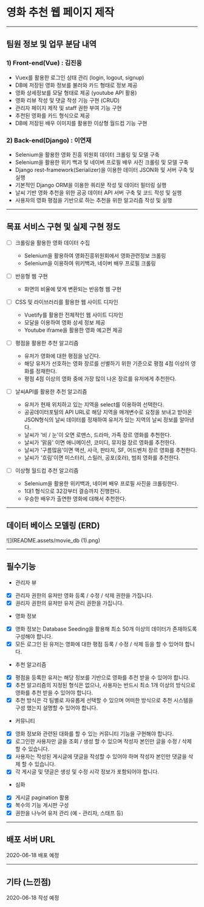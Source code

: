 # 영화 추천 웹 페이지 제작

---

## **팀원 정보 및 업무 분담 내역**

### 1) Front-end(Vue) : 김진웅

- Vuex를 활용한 로그인 상태 관리 (login, logout, signup)
- DB에 저장된 영화 정보를 불러와 카드 형태로 정보 제공
- 영화 상세정보를 모달 형태로 제공 (youtube API 활용)
- 영화 리뷰 작성 및 댓글 작성 기능 구현 (CRUD)
- 관리자 페이지 제작 및 staff 권한 부여 기능 구현
- 추천된 영화를 카드 형식으로 제공
- DB에 저장된 배우 이미지를 활용한 이상형 월드컵 기능 구현

### 2) Back-end(Django) : 이연재

- Selenium을 활용한 영화 진흥 위원회 데이터 크롤링 및 모델 구축
- Selenium을 활용한 위키 백과 및 네이버 프로필 배우 사진 크롤링 및 모델 구축
- Django rest-framework(Serializer)을 이용한 데이터 JSON화 및 서버 구축 및 실행
- 기본적인 Django ORM을 이용한 쿼리문 작성 및 데이터 필터링 실행
- 날씨 기반 영화 추천을 위한 공공 데이터 API 서버 구축 및 코드 작성 및 실행
- 사용자의 영화 평점을 기반으로 하는 추천을 위한 알고리즘 작성 및 실행

---

## 목표 서비스 구현 및 실제 구현 정도

- [ ]  크롤링을 활용한 영화 데이터 수집
    - Selenium을 활용하여 영화진흥위원회에서 영화관련정보 크롤링
    - Selenium을 이용하여 위키백과, 네이버 배우 프로필 크롤링

- [ ]  반응형 웹 구현
    - 화면의 비율에 맞게 변환되는 반응형 웹 구현

- [ ]  CSS 및 라이브러리를 활용한 웹 사이트 디자인
    - Vuetify를 활용한 전체적인 웹 사이트 디자인
    - 모달을 이용하여 영화 상세 정보 제공
    - Youtube iframe을 활용한 영화 예고편 제공

- [ ]  평점을 활용한 추천 알고리즘
    - 유저가 영화에 대한 평점을 남긴다.
    - 해당 유저가 선호하는 영화 장르를 선별하기 위한 기준으로 평점 4점 이상의 영화를 정재한다.
    - 평점 4점 이상의 영화 중에 가장 많이 나온 장르를 유저에게 추천한다.

- [ ]  날씨API를 활용한 추천 알고리즘
    - 유저가 현재 위치하고 있는 지역을 select를 이용하여 선택한다.
    - 공공데이터포털의 API URL로 해당 지역을 매개변수로 요청을 보내고 받아온 JSON형식의 날씨 데이터를 정재하여 유저가 있는 지역의 날씨 정보를 알아낸다.
    - 날씨가 '비 / 눈'이 오면 로맨스, 드라마, 가족 장르 영화를 추천한다.
    - 날씨가 '맑음' 이면 애니메이션, 코미디, 뮤지컬 장르 영화를 추천한다.
    - 날씨가 '구름많음'이면 액션, 사극, 판타지, SF, 어드벤처 장르 영화를 추천한다.
    - 날씨가 '흐림'이면 미스터리, 스릴러, 공포(호러), 범죄 영화를 추천한다.

- [ ]  이상형 월드컵 추천 알고리즘
    - Selenium을 활용한 위키백과, 네이버 배우 프로필 사진을 크롤링한다.
    - 1대1 형식으로 32강부터 결승까지 진행한다.
    - 우승한 배우가 출연한 영화에 대해서 추천한다.

---

## 데이터 베이스 모델링 (ERD)

![](README.assets/movie_db (1).png)

---

## 필수기능

- 관리자 뷰
- [x]  관리자 권한의 유저만 영화 등록 / 수정 / 삭제 권한을 가집니다.
- [x]  권리자 권한의 유저만 유저 관리 권한을 가집니다.

- 영화 정보
- [x]  영화 정보는 Database Seeding을 활용해 최소 50개 이상의 데이터가 존재하도록 구성해야 합니다.
- [x]  모든 로그인 된 유저는 영화에 대한 평점 등록 / 수정 / 삭제 등을 할 수 있어야 합니다.

- 추천 알고리즘
- [x]  평점을 등록한 유저는 해당 정보를 기반으로 영화를 추천 받을 수 있어야 합니다.
- [x]  추천 알고리즘의 지정된 형식은 없으나, 사용자는 반드시 최소 1개 이상의 방식으로 영화를 추천 받을 수 있어야 합니다.
- [x]  추천 방식은 각 팀별로 자유롭게 선택할 수 있으며 어떠한 방식으로 추천 시스템을 구성 했는지 설명할 수 있어야 합니다.

- 커뮤니티
- [x]  영화 정보와 관련된 대화를 할 수 있는 커뮤니티 기능을 구현해야 합니다.
- [x]  로그인한 사용자만 글을 조회 / 생성 할 수 있으며 작성자 본인만 글을 수정 / 삭제 할 수 있습니다.
- [x]  사용자는 작성된 게시글에 댓글을 작성할 수 있어야 하며 작성자 본인만 댓글을 삭제 할 수 있습니다.
- [x]  각 게시글 및 댓글은 생성 및 수정 시각 정보가 포함되어야 합니다.

- 심화
- [x]  게시글 pagination 활용
- [x]  복수의 기능 게시판 구성
- [x]  권한을 나누어 유저 관리 (예 - 관리자, 스태프 등)

---

## 배포 서버 URL

2020-06-18 배포 예정

---

## 기타 (느낀점)

2020-06-18 작성 예정